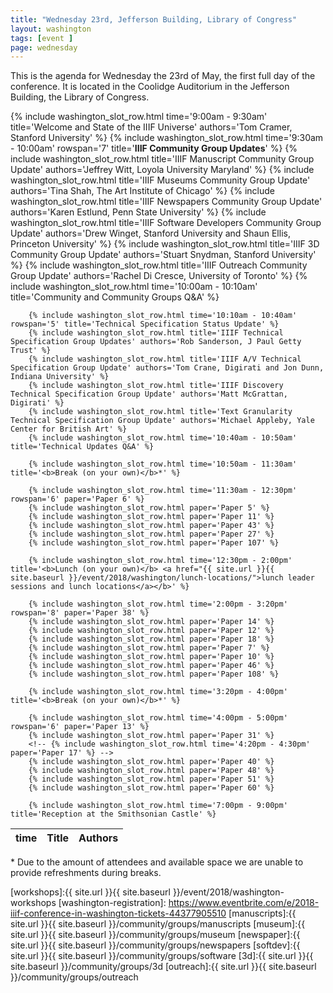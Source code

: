 ```yaml
---
title: "Wednesday 23rd, Jefferson Building, Library of Congress"
layout: washington
tags: [event ]
page: wednesday
---
```


This is the agenda for Wednesday the 23rd of May, the first full day of the conference. It is located in the Coolidge Auditorium in the Jefferson Building, the Library of Congress.

<table class="api-table">
  <thead>
    <tr>
      <th>time</th>
      <th>Title</th>
      <th>Authors</th>
    </tr>
  </thead>
  <tbody>
        <!-- {% include washington_slot_row.html time='? - ?' title='Possible Keynote - if confirmed this will affect the times below' %} -->
        {% include washington_slot_row.html time='9:00am - 9:30am' title='Welcome and State of the IIIF Universe' authors='Tom Cramer, Stanford University' %}
        {% include washington_slot_row.html time='9:30am - 10:00am' rowspan='7' title='<b>IIIF Community Group Updates</b>' %}
        {% include washington_slot_row.html title='IIIF Manuscript Community Group Update' authors='Jeffrey Witt, Loyola University Maryland' %}
        {% include washington_slot_row.html title='IIIF Museums Community Group Update' authors='Tina Shah, The Art Institute of Chicago' %}
        {% include washington_slot_row.html title='IIIF Newspapers Community Group Update' authors='Karen Estlund, Penn State University' %}
        {% include washington_slot_row.html title='IIIF Software Developers Community Group Update' authors='Drew Winget, Stanford University and Shaun Ellis, Princeton University' %}
        {% include washington_slot_row.html title='IIIF 3D Community Group Update' authors='Stuart Snydman, Stanford University' %}
        {% include washington_slot_row.html title='IIIF Outreach Community Group Update' authors='Rachel Di Cresce, University of Toronto' %}
        {% include washington_slot_row.html time='10:00am - 10:10am' title='Community and Community Groups Q&A' %}

        {% include washington_slot_row.html time='10:10am - 10:40am' rowspan='5' title='Technical Specification Status Update' %}
        {% include washington_slot_row.html title='IIIF Technical Specification Group Updates' authors='Rob Sanderson, J Paul Getty Trust' %}
        {% include washington_slot_row.html title='IIIF A/V Technical Specification Group Update' authors='Tom Crane, Digirati and Jon Dunn, Indiana University' %}
        {% include washington_slot_row.html title='IIIF Discovery Technical Specification Group Update' authors='Matt McGrattan, Digirati' %}
        {% include washington_slot_row.html title='Text Granularity Technical Specification Group Update' authors='Michael Appleby, Yale Center for British Art' %}
        {% include washington_slot_row.html time='10:40am - 10:50am' title='Technical Updates Q&A' %}

        {% include washington_slot_row.html time='10:50am - 11:30am' title='<b>Break (on your own)</b>*' %}

        {% include washington_slot_row.html time='11:30am - 12:30pm' rowspan='6' paper='Paper 6' %}
        {% include washington_slot_row.html paper='Paper 5' %}
        {% include washington_slot_row.html paper='Paper 11' %}
        {% include washington_slot_row.html paper='Paper 43' %}
        {% include washington_slot_row.html paper='Paper 27' %}
        {% include washington_slot_row.html paper='Paper 107' %}

        {% include washington_slot_row.html time='12:30pm - 2:00pm' title='<b>Lunch (on your own)</b> <a href="{{ site.url }}{{ site.baseurl }}/event/2018/washington/lunch-locations/">lunch leader sessions and lunch locations</a></b>' %}

        {% include washington_slot_row.html time='2:00pm - 3:20pm' rowspan='8' paper='Paper 38' %}
        {% include washington_slot_row.html paper='Paper 14' %}
        {% include washington_slot_row.html paper='Paper 12' %}
        {% include washington_slot_row.html paper='Paper 18' %}
        {% include washington_slot_row.html paper='Paper 7' %}
        {% include washington_slot_row.html paper='Paper 10' %}
        {% include washington_slot_row.html paper='Paper 46' %}
        {% include washington_slot_row.html paper='Paper 108' %}

        {% include washington_slot_row.html time='3:20pm - 4:00pm' title='<b>Break (on your own)</b>*' %}

        {% include washington_slot_row.html time='4:00pm - 5:00pm' rowspan='6' paper='Paper 13' %}
        {% include washington_slot_row.html paper='Paper 31' %}
        <!-- {% include washington_slot_row.html time='4:20pm - 4:30pm' paper='Paper 17' %} -->
        {% include washington_slot_row.html paper='Paper 40' %}
        {% include washington_slot_row.html paper='Paper 48' %}
        {% include washington_slot_row.html paper='Paper 51' %}
        {% include washington_slot_row.html paper='Paper 60' %}

        {% include washington_slot_row.html time='7:00pm - 9:00pm' title='Reception at the Smithsonian Castle' %}
  </tbody>
</table>

\* Due to the amount of attendees and available space we are unable to provide refreshments during breaks.

[workshops]:{{ site.url }}{{ site.baseurl }}/event/2018/washington-workshops
[washington-registration]: https://www.eventbrite.com/e/2018-iiif-conference-in-washington-tickets-44377905510
[manuscripts]:{{ site.url }}{{ site.baseurl }}/community/groups/manuscripts
[museum]:{{ site.url }}{{ site.baseurl }}/community/groups/museum
[newspaper]:{{ site.url }}{{ site.baseurl }}/community/groups/newspapers
[softdev]:{{ site.url }}{{ site.baseurl }}/community/groups/software
[3d]:{{ site.url }}{{ site.baseurl }}/community/groups/3d
[outreach]:{{ site.url }}{{ site.baseurl }}/community/groups/outreach
